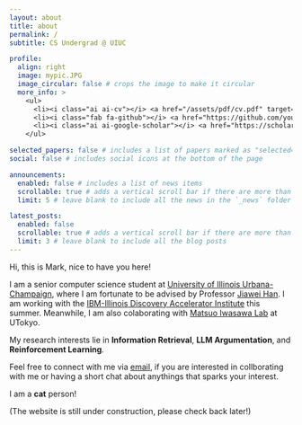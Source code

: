 ```yaml
---
layout: about
title: about
permalink: /
subtitle: CS Undergrad @ UIUC

profile:
  align: right
  image: mypic.JPG
  image_circular: false # crops the image to make it circular
  more_info: >
    <ul>
      <li><i class="ai ai-cv"></i> <a href="/assets/pdf/cv.pdf" target="_blank">Curriculum vitae</a></li>
      <li><i class="fab fa-github"></i> <a href="https://github.com/yourusername" target="_blank">GitHub</a></li>
      <li><i class="ai ai-google-scholar"></i> <a href="https://scholar.google.com/citations?user=YOUR_SCHOLAR_ID" target="_blank">Google Scholar</a></li>
    </ul>

selected_papers: false # includes a list of papers marked as "selected={true}"
social: false # includes social icons at the bottom of the page

announcements:
  enabled: false # includes a list of news items
  scrollable: true # adds a vertical scroll bar if there are more than 3 news items
  limit: 5 # leave blank to include all the news in the `_news` folder

latest_posts:
  enabled: false
  scrollable: true # adds a vertical scroll bar if there are more than 3 new posts items
  limit: 3 # leave blank to include all the blog posts
---
```


Hi, this is Mark, nice to have you here!

I am a senior computer science student at [University of Illinois Urbana-Champaign](https://illinois.edu/), where I am fortunate to be advised by Professor [Jiawei Han](https://hanj.cs.illinois.edu/). I am working with the [IBM-Illinois Discovery Accelerator Institute](https://discoveryacceleratorinstitute.grainger.illinois.edu/) this summer. Meanwhile, I am also colaborating with [Matsuo Iwasawa Lab](https://weblab.t.u-tokyo.ac.jp/en/) at UTokyo.

My research interests lie in **Information Retrieval**, **LLM Argumentation**, and **Reinforcement Learning**.

Feel free to connect with me via [email](xie39@illinois.edu), if you are interested in collborating with me or having a short chat about anythings that sparks your interest.

I am a **cat** person!

(The website is still under construction, please check back later!)

